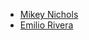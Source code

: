 <!-- Please follow LAST NAME ALPHABETICAL ORDER -->
- [Mikey Nichols](https://github.com/mnichols08)
- [Emilio Rivera](https://github.com/emilio12345)